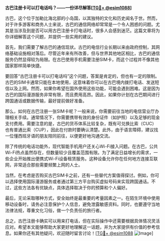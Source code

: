 **古巴注册卡可以打电话吗？——一份详尽解答[[TG💪+ @esim1088](https://t.me/s/esim1088)]**

古巴，这个位于加勒比海北部的小岛国，以其独特的文化和历史闻名于世。然而，对于许多游客和商务人士来说，古巴的通信网络却常常是一个令人困惑的问题。尤其是当涉及到是否可以用古巴注册卡打电话时，很多人会感到迷茫。这篇文章将为你详细解答这个问题，并提供一些实用的建议。

首先，我们需要了解古巴的通信现状。古巴的电信行业长期以来由政府控制，其网络基础设施相对落后。尽管近年来有所改善，但与世界其他地区相比，古巴的通信服务仍然显得较为局限。在古巴使用手机需要注册SIM卡，而这个过程并不像其他国家那样简单快捷。

要回答“古巴注册卡可以打电话吗”这个问题，答案是肯定的，但也有一定的限制。古巴的SIM卡通常只能在本地使用，这意味着你可以在古巴境内拨打电话、发送短信以及上网。然而，如果你希望在国外使用这些功能，可能会遇到困难。这是因为古巴的国际漫游服务非常有限，而且费用高昂。因此，如果你计划在古巴期间进行跨国通话或数据传输，最好提前做好准备。

那么，如何在古巴注册一张SIM卡呢？一般来说，你需要前往当地的电信营业厅办理相关手续。通常情况下，你需要携带有效的身份证件（如护照）以及足够的现金支付费用。需要注意的是，古巴的货币体系比较复杂，既有可兑换比索（CUC）也有普通比索（CUP），因此在付款时要确认清楚。此外，由于语言障碍，建议找一位懂西班牙语的朋友陪同前往，以便更好地沟通交流。

除了传统的电话功能外，现代智能手机用户还关心Wi-Fi接入问题。在古巴，公共Wi-Fi热点虽然存在，但数量较少且覆盖范围有限。为了满足日益增长的需求，一些企业开始推出便携式Wi-Fi设备租赁服务。这种设备允许你在任何地方连接互联网，非常适合那些需要频繁上网的人士。

当然，在考虑是否购买古巴SIM卡之前，还有一些替代方案值得探讨。例如，你可以选择使用国际漫游服务或者通过第三方平台购买虚拟号码来实现跨国通话。不过，这些方法各有优缺点，具体选择取决于你的预算和个人偏好。

最后，无论采取哪种方式，安全始终是最重要的考量因素之一。在陌生环境中使用移动设备时，请务必注意保护个人信息，避免泄露敏感资料。同时，也要遵守当地法律法规，尊重文化习俗，做一个负责任的旅行者。

总之，古巴注册卡确实可以用来打电话，但在实际操作中还需要根据具体情况灵活应对。希望本文能够帮助大家更好地理解这一话题，并为大家提供有价值的参考信息。如果你还有其他疑问，欢迎随时留言讨论！[[TG💪+ @esim1088](https://t.me/s/esim1088) ![Image](https://i.postimg.cc/4NQfJmqS/Snipaste-2025-05-13-00-14-12.png)]